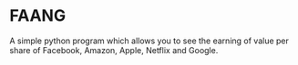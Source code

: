 # FAANG
A simple python program which allows you to see the earning of value per share of Facebook, Amazon, Apple, Netflix and Google.
